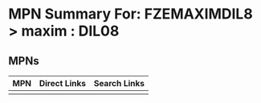 



# MPN Summary For: FZEMAXIMDIL8 > maxim : DIL08

## MPNs
  

|MPN|Direct Links|Search Links|
| :--- | :--- | :--- |
||||
